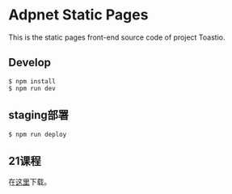 # Adpnet Static Pages
This is the static pages front-end source code of project Toastio.

## Develop

```shell
$ npm install
$ npm run dev
```

## staging部署
```shell
$ npm run deploy
```

## 21课程

在[这里](https://assets.zjzsxhy.com/upload/da9c57c5-bff0-435b-8122-51bd314df8d9.zip)下载。

